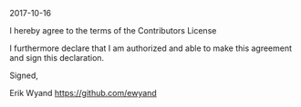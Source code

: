 2017-10-16

I hereby agree to the terms of the Contributors License

I furthermore declare that I am authorized and able to make this
agreement and sign this declaration.

Signed,

Erik Wyand
https://github.com/ewyand
